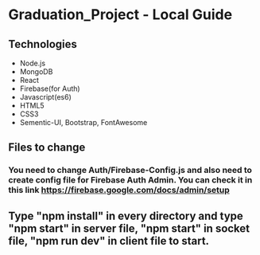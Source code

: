 # Graduation_Project - Local Guide
## Technologies
- Node.js 
- MongoDB 
- React
- Firebase(for Auth)
- Javascript(es6)
- HTML5
- CSS3
- Sementic-UI, Bootstrap, FontAwesome
## Files to change
### You need to change Auth/Firebase-Config.js and also need to create config file for Firebase Auth Admin. You can check it in this link https://firebase.google.com/docs/admin/setup
## Type "npm install" in every directory and  type "npm start" in server file, "npm start" in socket file, "npm run dev" in client file to start.
